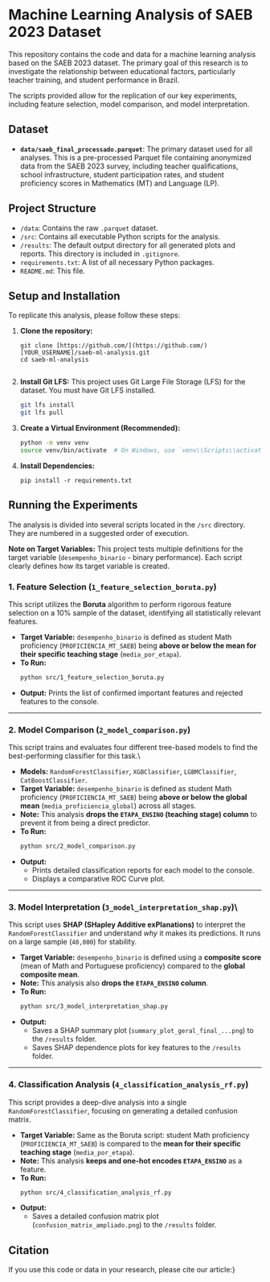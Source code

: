 # Machine Learning Analysis of SAEB 2023 Dataset

This repository contains the code and data for a machine learning analysis based on the SAEB 2023 dataset. The primary goal of this research is to investigate the relationship between educational factors, particularly teacher training, and student performance in Brazil.

The scripts provided allow for the replication of our key experiments, including feature selection, model comparison, and model interpretation.

## Dataset

* **`data/saeb_final_processado.parquet`**: The primary dataset used for all analyses. This is a pre-processed Parquet file containing anonymized data from the SAEB 2023 survey, including teacher qualifications, school infrastructure, student participation rates, and student proficiency scores in Mathematics (MT) and Language (LP).

## Project Structure

* `/data`: Contains the raw `.parquet` dataset.
* `/src`: Contains all executable Python scripts for the analysis.
* `/results`: The default output directory for all generated plots and reports. This directory is included in `.gitignore`.
* `requirements.txt`: A list of all necessary Python packages.
* `README.md`: This file.

## Setup and Installation

To replicate this analysis, please follow these steps:

1.  **Clone the repository:**
    ```bash\
    git clone [https://github.com/](https://github.com/)[YOUR_USERNAME]/saeb-ml-analysis.git
    cd saeb-ml-analysis
   

2.  **Install Git LFS:**
    This project uses Git Large File Storage (LFS) for the dataset. You must have Git LFS installed.
    ```bash
    git lfs install
    git lfs pull
    ```

3.  **Create a Virtual Environment (Recommended):**
    ```bash
    python -m venv venv
    source venv/bin/activate  # On Windows, use `venv\\Scripts\\activate`
    ```

4.  **Install Dependencies:**
    ```bash\
    pip install -r requirements.txt
    ```

## Running the Experiments

The analysis is divided into several scripts located in the `/src` directory. They are numbered in a suggested order of execution.

**Note on Target Variables:** This project tests multiple definitions for the target variable (`desempenho_binario` - binary performance). Each script clearly defines how its target variable is created.


### 1. Feature Selection (`1_feature_selection_boruta.py`)

This script utilizes the **Boruta** algorithm to perform rigorous feature selection on a 10% sample of the dataset, identifying all statistically relevant features.

* **Target Variable:** `desempenho_binario` is defined as student Math proficiency (`PROFICIENCIA_MT_SAEB`) being **above or below the mean for their specific teaching stage** (`media_por_etapa`).
* **To Run:**
    ```bash
    python src/1_feature_selection_boruta.py
    ```
* **Output:** Prints the list of confirmed important features and rejected features to the console.


---

### 2. Model Comparison (`2_model_comparison.py`)

This script trains and evaluates four different tree-based models to find the best-performing classifier for this task.\

* **Models:** `RandomForestClassifier`, `XGBClassifier`, `LGBMClassifier`, `CatBoostClassifier`.
* **Target Variable:** `desempenho_binario` is defined as student Math proficiency (`PROFICIENCIA_MT_SAEB`) being **above or below the global mean** (`media_proficiencia_global`) across all stages.
* **Note:** This analysis **drops the `ETAPA_ENSINO` (teaching stage) column** to prevent it from being a direct predictor.
* **To Run:**
    ```bash
    python src/2_model_comparison.py
    ```
* **Output:**
    * Prints detailed classification reports for each model to the console.
    * Displays a comparative ROC Curve plot.

---

### 3. Model Interpretation (`3_model_interpretation_shap.py`)\

This script uses **SHAP (SHapley Additive exPlanations)** to interpret the `RandomForestClassifier` and understand *why* it makes its predictions. It runs on a large sample (`40,000`) for stability.

* **Target Variable:** `desempenho_binario` is defined using a **composite score** (mean of Math and Portuguese proficiency) compared to the **global composite mean**.
* **Note:** This analysis also **drops the `ETAPA_ENSINO` column**.
* **To Run:**
    ```bash
    python src/3_model_interpretation_shap.py
    ```
* **Output:**
    * Saves a SHAP summary plot (`summary_plot_geral_final_...png`) to the `/results` folder.
    * Saves SHAP dependence plots for key features to the `/results` folder.

---

### 4. Classification Analysis (`4_classification_analysis_rf.py`)

This script provides a deep-dive analysis into a single `RandomForestClassifier`, focusing on generating a detailed confusion matrix.

* **Target Variable:** Same as the Boruta script: student Math proficiency (`PROFICIENCIA_MT_SAEB`) is compared to the **mean for their specific teaching stage** (`media_por_etapa`).
* **Note:** This analysis **keeps and one-hot encodes `ETAPA_ENSINO`** as a feature.
* **To Run:**
    ```bash
    python src/4_classification_analysis_rf.py
    ```
* **Output:**
    * Saves a detailed confusion matrix plot (`confusion_matrix_ampliado.png`) to the `/results` folder.

## Citation

If you use this code or data in your research, please cite our article:}
